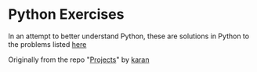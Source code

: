 Python Exercises
================

In an attempt to better understand Python, these are solutions in Python to 
the problems listed [here][1]

Originally from the repo "[Projects][2]" by [karan][3]

[1]: https://github.com/coln/Python-Exercises/blob/master/LIST.md
[2]: https://github.com/karan/Projects
[3]: https://github.com/karan